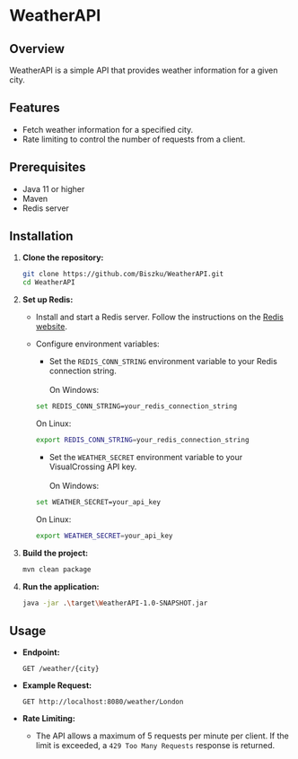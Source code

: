 # WeatherAPI

## Overview
WeatherAPI is a simple API that provides weather information for a given city.

## Features
- Fetch weather information for a specified city.
- Rate limiting to control the number of requests from a client.

## Prerequisites
- Java 11 or higher
- Maven
- Redis server

## Installation

1. **Clone the repository:**
    ```sh
    git clone https://github.com/Biszku/WeatherAPI.git
    cd WeatherAPI
    ```

2. **Set up Redis:**
    - Install and start a Redis server. Follow the instructions on the [Redis website](https://redis.io/download).

    - Configure environment variables:
       - Set the `REDIS_CONN_STRING` environment variable to your Redis connection string.
         <br>
            <br>
       On Windows:
       ```sh
       set REDIS_CONN_STRING=your_redis_connection_string
       ```
       On Linux: 
       ```sh
       export REDIS_CONN_STRING=your_redis_connection_string
       ```
       - Set the `WEATHER_SECRET` environment variable to your VisualCrossing API key.
         <br>
            <br>
       On Windows:
       ```sh
       set WEATHER_SECRET=your_api_key
       ```
      On Linux:
       ```sh
       export WEATHER_SECRET=your_api_key
       ```

4. **Build the project:**
    ```sh
    mvn clean package
    ```

5. **Run the application:**
    ```sh
    java -jar .\target\WeatherAPI-1.0-SNAPSHOT.jar
    ```

## Usage

- **Endpoint:**
    ```
    GET /weather/{city}
    ```

- **Example Request:**
    ```
    GET http://localhost:8080/weather/London
    ```
  
- **Rate Limiting:**
    - The API allows a maximum of 5 requests per minute per client. If the limit is exceeded, a `429 Too Many Requests` response is returned.
  
